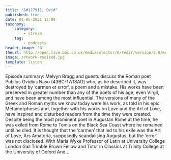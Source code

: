 ```yaml
---
title: "&#127911; Ovid"
published: true
date: 01-05-2021 17:08
taxonomy:
    category:
        - stream
    tag:
        - podcasts
header_image: '0'
theurl: http://open.live.bbc.co.uk/mediaselector/6/redir/version/2.0/mediaset/audio-nondrm-download/proto/http/vpid/p09g1mhh.mp3
image: artwork-resized.jpg
template: listen
--- 
```

Episode summary: Melvyn Bragg and guests discuss the Roman poet Publius Ovidius Naso (43BC-17/18AD) who, as he described it, was destroyed by ‘carmen et error’, a poem and a mistake. His works have been preserved in greater number than any of the poets of his age, even Virgil, and have been among the most influential. The versions of many of the Greek and Roman myths we know today were his work, as told in his epic Metamorphoses and, together with his works on Love and the Art of Love, have inspired and disturbed readers from the time they were created. Despite being the most prominent poet in Augustan Rome at the time, he was exiled from Rome to Tomis on the Black Sea Coast where he remained until he died. It is thought that the ‘carmen’ that led to his exile was the Art of Love, Ars Amatoria, supposedly scandalising Augustus, but the ‘error’ was not disclosed. With Maria Wyke Professor of Latin at University College London Gail Trimble Brown Fellow and Tutor in Classics at Trinity College at the University of Oxford And…
